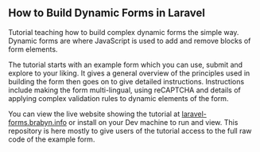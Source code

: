 
## How to Build Dynamic Forms in Laravel

Tutorial teaching how to build complex dynamic forms the simple way. Dynamic forms are where JavaScript
is used to add and remove blocks of form elements.

The tutorial starts with an example form which you can use, submit and explore to your liking. It gives a 
general overview of the principles used in building the form then goes on to give detailed instructions.
Instructions include making the form multi-lingual, using reCAPTCHA and details of applying complex validation rules to 
dynamic elements of the form.

You can view the live website showing the tutorial at 
[laravel-forms.brabyn.info](https://laravel-forms.brabyn.info/) or install on 
your Dev machine to run and view. This repository is here mostly to give users of the tutorial access to
the full raw code of the example form.
